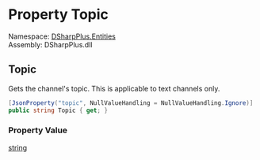 # Property Topic

Namespace: [DSharpPlus.Entities](DSharpPlus.Entities.md)  
Assembly: DSharpPlus.dll

## <a id="DSharpPlus_Entities_DiscordChannel_Topic"></a>Topic

Gets the channel's topic. This is applicable to text channels only.

```csharp
[JsonProperty("topic", NullValueHandling = NullValueHandling.Ignore)]
public string Topic { get; }
```

### Property Value

[string](https://learn.microsoft.com/dotnet/api/system.string)


